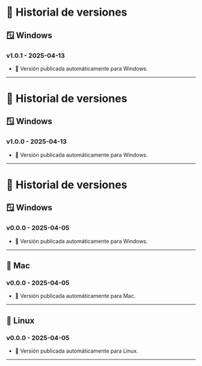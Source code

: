 # 📜 Historial de versiones

## 🪟 Windows
### v1.0.1 - 2025-04-13
- 🚀 Versión publicada automáticamente para Windows.

---

# 📜 Historial de versiones

## 🪟 Windows
### v1.0.0 - 2025-04-13
- 🚀 Versión publicada automáticamente para Windows.

---

# 📜 Historial de versiones

## 🪟 Windows
### v0.0.0 - 2025-04-05
- 🚀 Versión publicada automáticamente para Windows.

---

## 🍎 Mac
### v0.0.0 - 2025-04-05
- 🚀 Versión publicada automáticamente para Mac.

---

## 🐧 Linux
### v0.0.0 - 2025-04-05
- 🚀 Versión publicada automáticamente para Linux.

---

